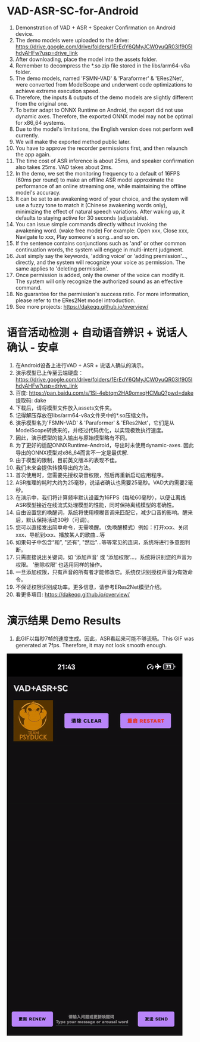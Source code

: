 # VAD-ASR-SC-for-Android
1. Demonstration of VAD + ASR + Speaker Confirmation on Android device.
2. The demo models were uploaded to the drive: https://drive.google.com/drive/folders/1ErEdY6QMyJCW0yuQR03If905IhdyAHFw?usp=drive_link
3. After downloading, place the model into the assets folder.
4. Remember to decompress the *.so zip file stored in the libs/arm64-v8a folder.
5. The demo models, named 'FSMN-VAD' & 'Paraformer' & 'ERes2Net', were converted from ModelScope and underwent code optimizations to achieve extreme execution speed.
6. Therefore, the inputs & outputs of the demo models are slightly different from the original one.
7. To better adapt to ONNX Runtime on Android, the export did not use dynamic axes. Therefore, the exported ONNX model may not be optimal for x86_64 systems.
8. Due to the model's limitations, the English version does not perform well currently.
9. We will make the exported method public later.
10. You have to approve the recorder permissions first, and then relaunch the app again.
11. The time cost of ASR inference is about 25ms, and speaker confirmation also takes 25ms. VAD takes about 2ms.
12. In the demo, we set the monitoring frequency to a default of 16FPS (60ms per round) to make an offline ASR model approximate the performance of an online streaming one, while maintaining the offline model's accuracy.
13. It can be set to an awakening word of your choice, and the system will use a fuzzy tone to match it (Chinese awakening words only), minimizing the effect of natural speech variations. After waking up, it defaults to staying active for 30 seconds (adjustable).
14. You can issue simple commands directly without invoking the awakening word. (wake free mode) For example: Open xxx, Close xxx, Navigate to xxx, Play someone's song...and so on.
15. If the sentence contains conjunctions such as 'and' or other common continuation words, the system will engage in multi-intent judgment.
16. Just simply say the keywords, 'adding voice' or 'adding premission'..., directly, and the system will recognize your voice as permission. The same applies to 'deleting permission'.
17. Once permission is added, only the owner of the voice can modify it. The system will only recognize the authorized sound as an effective command.
18. No guarantee for the permission's success ratio. For more information, please refer to the ERes2Net model introduction.
19. See more projects: https://dakeqq.github.io/overview/

# 语音活动检测 + 自动语音辨识 + 说话人确认 - 安卓
1. 在Android设备上进行VAD + ASR + 说话人确认的演示。
2. 演示模型已上传至云端硬盘：https://drive.google.com/drive/folders/1ErEdY6QMyJCW0yuQR03If905IhdyAHFw?usp=drive_link
3. 百度: https://pan.baidu.com/s/1Si-4ebtqm2HA9omxqHCMuQ?pwd=dake 提取码: dake
4. 下载后，请将模型文件放入assets文件夹。
5. 记得解压存放在libs/arm64-v8a文件夹中的*.so压缩文件。
6. 演示模型名为'FSMN-VAD' & 'Paraformer' & 'ERes2Net'，它们是从ModelScope转换来的，并经过代码优化，以实现极致执行速度。
7. 因此，演示模型的输入输出与原始模型略有不同。
8. 为了更好的适配ONNXRuntime-Android，导出时未使用dynamic-axes. 因此导出的ONNX模型对x86_64而言不一定是最优解.
9. 由于模型的限制，目前英文版本的表现不佳。
10. 我们未来会提供转换导出的方法。
11. 首次使用时，您需要先授权录音权限，然后再重新启动应用程序。
12. ASR推理的耗时大约为25毫秒，说话者确认也需要25毫秒。VAD大约需要2毫秒。
13. 在演示中，我们将计算频率默认设置为16FPS（每轮60毫秒），以便让离线ASR模型接近在线流式处理模型的性能，同时保持离线模型的准确性。
14. 自由设置您的唤醒词，系统将使用模糊音调来匹配它，减少口音的影响。醒来后，默认保持活动30秒（可调）。
15. 您可以直接发出简单命令，无需唤醒。（免唤醒模式）例如：打开xxx、关闭xxx、导航到xxx、播放某人的歌曲...等
16. 如果句子中包含“和”, "还有", "然后"...等等常见的连词，系统将进行多意图判断。
17. 只需直接说出关键词，如 '添加声音' 或 '添加权限'...，系统将识别您的声音为权限。 '删除权限' 也适用同样的操作。
18. 一旦添加权限，只有声音的所有者才能修改它。系统仅识别授权声音为有效命令。
19. 不保证权限识别成功率。更多信息，请参考ERes2Net模型介绍。
20. 看更多項目: https://dakeqq.github.io/overview/

# 演示结果 Demo Results
1. 此GIF以每秒7帧的速度生成。因此，ASR看起来可能不够流畅。This GIF was generated at 7fps. Therefore, it may not look smooth enough.

![Demo Animation](https://github.com/DakeQQ/VAD-ASR-SC-for-Android/blob/main/asr.gif?raw=true)
